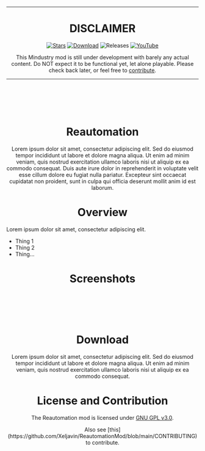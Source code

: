 <div align="center">

___
# DISCLAIMER

[![Stars](https://img.shields.io/github/stars/Xeljavin/ReautomationMod?color=F7D747&label=★%20Star%20Reautomation%21&style=for-the-badge)](https://github.com/Xeljavin/ReautomationMod)
[![Download](https://img.shields.io/github/v/release/Xeljavin/ReautomationMod?color=4F6ABA&include_prereleases&label=Latest%20version&logo=github&logoColor=white&style=for-the-badge)](https://github.com/Xeljavin/ReautomationMod/releases)
![Releases](https://img.shields.io/github/downloads/Xeljavin/ReautomationMod/total?color=ED5D3F&logo=Github&label=Downloads&include_prereleases&style=for-the-badge)
[![YouTube](https://img.shields.io/youtube/channel/subscribers/UC8guFwFQzJ5vzDnD2bsRs1w?color=ff5959&label=YouTube&logo=youtube&style=for-the-badge)](https://www.youtube.com/@Xeljavin)
<!--[![Discord]()]()-->

This Mindustry mod is still under development with barely any actual content. Do NOT expect it to be functional yet, let alone playable. Please check back later, or feel free to [contribute](#con-anchor).
___

<br>
<br>

<!-- Please insert Reautomation development image here -->

<br>
<br>

# Reautomation
<!-- Please insert Reautomation title image here -->

Lorem ipsum dolor sit amet, consectetur adipiscing elit. Sed do eiusmod tempor incididunt ut labore et dolore magna aliqua. Ut enim ad minim veniam, quis nostrud exercitation ullamco laboris nisi ut aliquip ex ea commodo consequat. Duis aute irure dolor in reprehenderit in voluptate velit esse cillum dolore eu fugiat nulla pariatur. Excepteur sint occaecat cupidatat non proident, sunt in culpa qui officia deserunt mollit anim id est laborum.

# Overview
</div>

Lorem ipsum dolor sit amet, consectetur adipiscing elit.
- Thing 1
- Thing 2
- Thing...

<div align = center>

# Screenshots

<br>
<br>

<!-- Please insert Reautomation images here -->

<br>
<br>
  
# Download

Lorem ipsum dolor sit amet, consectetur adipiscing elit. Sed do eiusmod tempor incididunt ut labore et dolore magna aliqua. Ut enim ad minim veniam, quis nostrud exercitation ullamco laboris nisi ut aliquip ex ea commodo consequat.

# License and Contribution

The Reautomation mod is licensed under [GNU GPL v3.0](https://github.com/Xeljavin/ReautomationMod/blob/main/LICENSE).

<p id="con-anchor">Also see [this](https://github.com/Xeljavin/ReautomationMod/blob/main/CONTRIBUTING) to contribute.</p>

</div>

